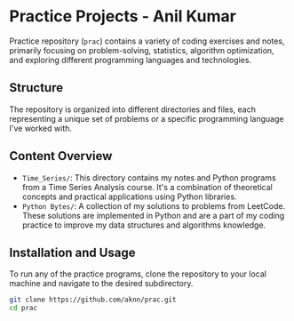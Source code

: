 # Practice Projects - Anil Kumar

Practice repository (`prac`) contains a variety of coding exercises and notes, primarily focusing on problem-solving, statistics, algorithm optimization, and exploring different programming languages and technologies.

## Structure

The repository is organized into different directories and files, each representing a unique set of problems or a specific programming language I've worked with.

## Content Overview
- `Time_Series/`: This directory contains my notes and Python programs from a Time Series Analysis course. It's a combination of theoretical concepts and practical applications using Python libraries.
- `Python Bytes/`: A collection of my solutions to problems from LeetCode. These solutions are implemented in Python and are a part of my coding practice to improve my data structures and algorithms knowledge.

## Installation and Usage

To run any of the practice programs, clone the repository to your local machine and navigate to the desired subdirectory.

```bash
git clone https://github.com/aknn/prac.git  
cd prac
